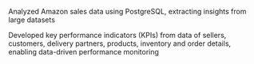 Analyzed Amazon sales data using PostgreSQL, extracting insights from large datasets 

Developed key performance indicators (KPIs) from data of sellers, customers, delivery partners, products, inventory 
and order details, enabling data-driven performance monitoring 
